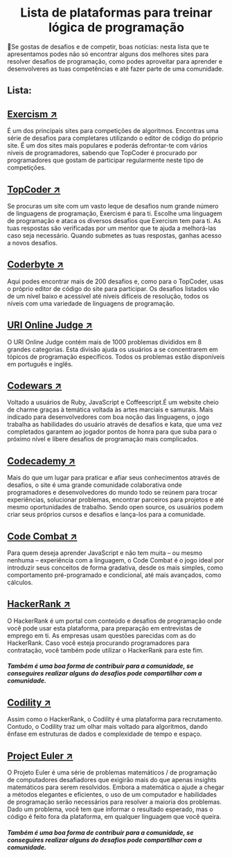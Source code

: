 <h1 align="center">Lista de plataformas para treinar lógica de programação</h1>

<p> 🚀Se gostas de desafios e de competir, boas notícias: nesta lista que te apresentamos podes não só encontrar alguns dos melhores sites para resolver desafios de programação, como podes aproveitar para aprender e desenvolveres as tuas competências e até fazer parte de uma comunidade.</p>

## Lista:

## <a href="https://exercism.io/">Exercism ↗</a>
   <p>É um dos principais sites para competições de algoritmos. Encontras uma série de desafios para completares utilizando o editor de código do próprio site. É um dos sites mais populares e poderás defrontar-te com vários níveis de programadores, sabendo que TopCoder é procurado por programadores que gostam de participar regularmente neste tipo de competições.</p>

## <a href="https://www.topcoder.com/">TopCoder ↗</a>
   <p>Se procuras um site com um vasto leque de desafios num grande número de linguagens de programação, Exercism é para ti. Escolhe uma linguagem de programação e ataca os diversos desafios que Exercism tem para ti. As tuas respostas são verificadas por um mentor que te ajuda a melhorá-las caso seja necessário. Quando submetes as tuas respostas, ganhas acesso a novos desafios.</p>

## <a href="https://coderbyte.com/">Coderbyte ↗</a>
   <p>Aqui podes encontrar mais de 200 desafios e, como para o TopCoder, usas o próprio editor de código do site para participar. Os desafios listados vão de um nível baixo e acessível até níveis difíceis de resolução, todos os níveis com uma variedade de linguagens de programação.

## <a href="https://www.urionlinejudge.com.br/">URI Online Judge ↗</a>
   <p>O URI Online Judge contém mais de 1000 problemas divididos em 8 grandes categorias. Esta divisão ajuda os usuários a se concentrarem em tópicos de programação específicos. Todos os problemas estão disponíveis em português e inglês.</p>

## <a href="https://www.codewars.com/">Codewars ↗</a>
<p>Voltado a usuários de Ruby, JavaScript e Coffeescript.É um website cheio de charme graças à temática voltada às artes marciais e samurais. Mais indicado para desenvolvedores com boa noção das linguagens, o jogo trabalha as habilidades do usuário através de desafios e kata, que uma vez completados garantem ao jogador pontos de honra para que suba para o próximo nível e libere desafios de programação mais complicados.</p>

## <a href="https://www.codecademy.com/">Codecademy ↗</a>
<p>Mais do que um lugar para praticar e afiar seus conhecimentos através de desafios, o site é uma grande comunidade colaborativa onde programadores e desenvolvedores do mundo todo se reúnem para trocar experiências, solucionar problemas, encontrar parceiros para projetos e até mesmo oportunidades de trabalho. Sendo open source, os usuários podem criar seus próprios cursos e desafios e lança-los para a comunidade.</p>

## <a href="https://codecombat.com/play">Code Combat ↗</a>
<p>Para quem deseja aprender JavaScript e não tem muita – ou mesmo nenhuma – experiência com a linguagem, o Code Combat é o jogo ideal por introduzir seus conceitos de forma gradativa, desde os mais simples, como comportamento pré-programado e condicional, até mais avançados, como cálculos.</p>

## <a href="https://www.hackerrank.com/create-account/?h_r=home&h_l=header">HackerRank ↗</a>
<p>O HackerRank é um portal com conteúdo e desafios de programação onde você pode usar esta plataforma, para preparação em entrevistas de emprego em ti. As empresas usam questões parecidas com as do HackerRank. Caso você esteja procurando programadores para contratação, você também pode utilizar o HackerRank para este fim.</p>
<h5>Também é uma boa forma de contribuir para a comunidade, se conseguires realizar alguns do desafios pode compartilhar com a comunidade.</h5>

## <a href="https://www.codility.com/">Codility ↗</a>
<p>Assim como o HackerRank, o Codility é uma plataforma para recrutamento. Contudo, o Codility traz um olhar mais voltado para algoritmos, dando ênfase em estruturas de dados e complexidade de tempo e espaço.<p>

## <a href="https://projecteuler.net/">Project Euler ↗</a>
<p>O Projeto Euler é uma série de problemas matemáticos / de programação de computadores desafiadores que exigirão mais do que apenas insights matemáticos para serem resolvidos. Embora a matemática o ajude a chegar a métodos elegantes e eficientes, o uso de um computador e habilidades de programação serão necessários para resolver a maioria dos problemas.
Dado um problema, você tem que informar o resultado esperado, mas o código é feito fora da plataforma, em qualquer linguagem que você queira.
</p>

<h5>Também é uma boa forma de contribuir para a comunidade, se conseguires realizar alguns do desafios pode compartilhar com a comunidade.</h5>
